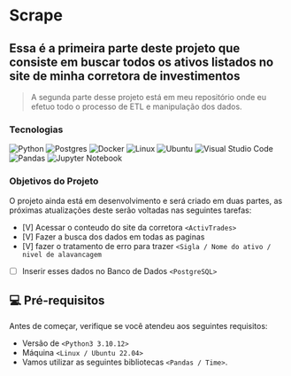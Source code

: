 # Scrape
## Essa é a primeira parte deste projeto que consiste em buscar todos os ativos listados no site de minha corretora de investimentos
> A segunda parte desse projeto está em meu repositório onde eu efetuo todo o processo de ETL e manipulação dos dados.

### Tecnologias

![Python](https://img.shields.io/badge/python-3670A0?style=for-the-badge&logo=python&logoColor=ffdd54)
![Postgres](https://img.shields.io/badge/postgres-%23316192.svg?style=for-the-badge&logo=postgresql&logoColor=white)
![Docker](https://img.shields.io/badge/docker-%230db7ed.svg?style=for-the-badge&logo=docker&logoColor=white)
![Linux](https://img.shields.io/badge/Linux-FCC624?style=for-the-badge&logo=linux&logoColor=black)
![Ubuntu](https://img.shields.io/badge/Ubuntu-E95420?style=for-the-badge&logo=ubuntu&logoColor=white)
![Visual Studio Code](https://img.shields.io/badge/Visual%20Studio%20Code-0078d7.svg?style=for-the-badge&logo=visual-studio-code&logoColor=white)
![Pandas](https://img.shields.io/badge/pandas-%23150458.svg?style=for-the-badge&logo=pandas&logoColor=white)
![Jupyter Notebook](https://img.shields.io/badge/jupyter-%23FA0F00.svg?style=for-the-badge&logo=jupyter&logoColor=white)



### Objetivos do Projeto

O projeto ainda está em desenvolvimento e será criado em duas partes, as próximas atualizações deste serão voltadas nas seguintes tarefas:

- [V] Acessar o conteudo do site da corretora `<ActivTrades>`
- [V] Fazer a busca dos dados em todas as paginas
- [V] fazer o tratamento de erro para trazer `<Sigla / Nome do ativo / nivel de alavancagem`
- [ ] Inserir esses dados no Banco de Dados `<PostgreSQL>`

## 💻 Pré-requisitos

Antes de começar, verifique se você atendeu aos seguintes requisitos:

- Versão de `<Python3 3.10.12>`
- Máquina `<Linux / Ubuntu 22.04>`
- Vamos utilizar as seguintes bibliotecas `<Pandas / Time>`.
